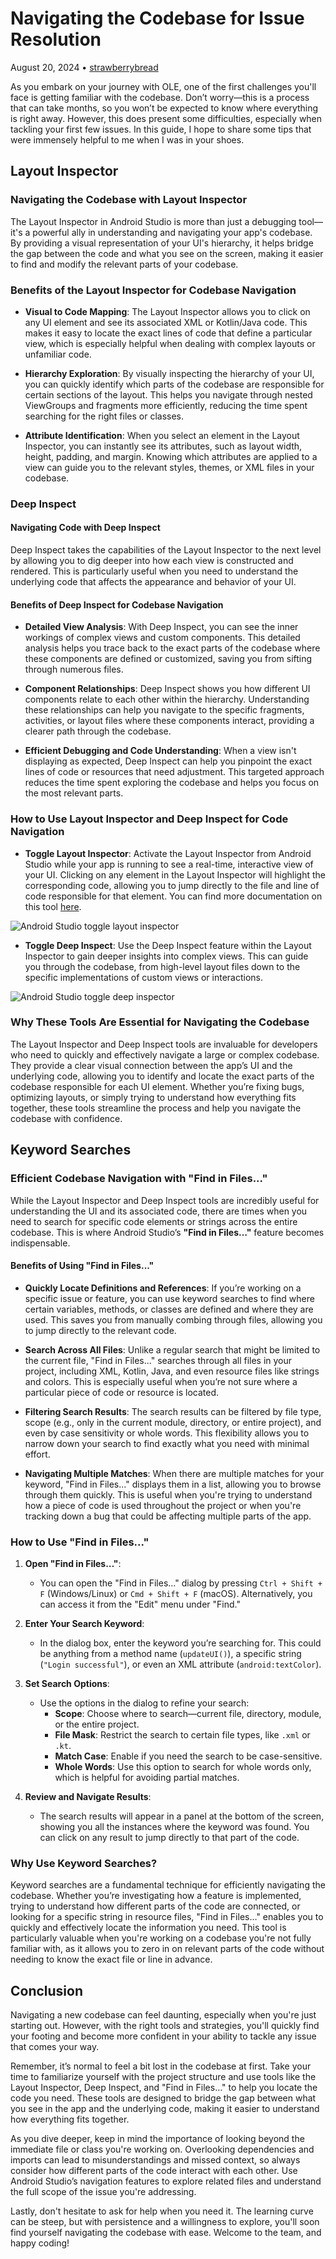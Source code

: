 # Navigating the Codebase for Issue Resolution
August 20, 2024 • [strawberrybread](https://github.com/strawberrybread)

As you embark on your journey with OLE, one of the first challenges you'll face is getting familiar with the codebase. Don’t worry—this is a process that can take months, so you won’t be expected to know where everything is right away. However, this does present some difficulties, especially when tackling your first few issues. In this guide, I hope to share some tips that were immensely helpful to me when I was in your shoes.


## Layout Inspector

### Navigating the Codebase with Layout Inspector

The Layout Inspector in Android Studio is more than just a debugging tool—it's a powerful ally in understanding and navigating your app's codebase. By providing a visual representation of your UI's hierarchy, it helps bridge the gap between the code and what you see on the screen, making it easier to find and modify the relevant parts of your codebase.

### Benefits of the Layout Inspector for Codebase Navigation

-   **Visual to Code Mapping**: The Layout Inspector allows you to click on any UI element and see its associated XML or Kotlin/Java code. This makes it easy to locate the exact lines of code that define a particular view, which is especially helpful when dealing with complex layouts or unfamiliar code.
    
-   **Hierarchy Exploration**: By visually inspecting the hierarchy of your UI, you can quickly identify which parts of the codebase are responsible for certain sections of the layout. This helps you navigate through nested ViewGroups and fragments more efficiently, reducing the time spent searching for the right files or classes.
    
-   **Attribute Identification**: When you select an element in the Layout Inspector, you can instantly see its attributes, such as layout width, height, padding, and margin. Knowing which attributes are applied to a view can guide you to the relevant styles, themes, or XML files in your codebase.
    

### Deep Inspect

#### Navigating Code with Deep Inspect

Deep Inspect takes the capabilities of the Layout Inspector to the next level by allowing you to dig deeper into how each view is constructed and rendered. This is particularly useful when you need to understand the underlying code that affects the appearance and behavior of your UI.

#### Benefits of Deep Inspect for Codebase Navigation

-   **Detailed View Analysis**: With Deep Inspect, you can see the inner workings of complex views and custom components. This detailed analysis helps you trace back to the exact parts of the codebase where these components are defined or customized, saving you from sifting through numerous files.
    
-   **Component Relationships**: Deep Inspect shows you how different UI components relate to each other within the hierarchy. Understanding these relationships can help you navigate to the specific fragments, activities, or layout files where these components interact, providing a clearer path through the codebase.
    
-   **Efficient Debugging and Code Understanding**: When a view isn't displaying as expected, Deep Inspect can help you pinpoint the exact lines of code or resources that need adjustment. This targeted approach reduces the time spent exploring the codebase and helps you focus on the most relevant parts.
    

### How to Use Layout Inspector and Deep Inspect for Code Navigation

-   **Toggle Layout Inspector**: Activate the Layout Inspector from Android Studio while your app is running to see a real-time, interactive view of your UI. Clicking on any element in the Layout Inspector will highlight the corresponding code, allowing you to jump directly to the file and line of code responsible for that element. You can find more documentation on this tool [here](https://developer.android.com/develop/ui/compose/tooling/layout-inspector).

![Android Studio toggle layout inspector](toggle_layout_inspect.png)
    
-   **Toggle Deep Inspect**: Use the Deep Inspect feature within the Layout Inspector to gain deeper insights into complex views. This can guide you through the codebase, from high-level layout files down to the specific implementations of custom views or interactions.

![Android Studio toggle deep inspector](toggle_deep_inspect.png)
    

### Why These Tools Are Essential for Navigating the Codebase

The Layout Inspector and Deep Inspect tools are invaluable for developers who need to quickly and effectively navigate a large or complex codebase. They provide a clear visual connection between the app’s UI and the underlying code, allowing you to identify and locate the exact parts of the codebase responsible for each UI element. Whether you’re fixing bugs, optimizing layouts, or simply trying to understand how everything fits together, these tools streamline the process and help you navigate the codebase with confidence.


## Keyword Searches

### Efficient Codebase Navigation with "Find in Files..."

While the Layout Inspector and Deep Inspect tools are incredibly useful for understanding the UI and its associated code, there are times when you need to search for specific code elements or strings across the entire codebase. This is where Android Studio’s **"Find in Files…"** feature becomes indispensable.

#### Benefits of Using "Find in Files..."

-   **Quickly Locate Definitions and References**: If you’re working on a specific issue or feature, you can use keyword searches to find where certain variables, methods, or classes are defined and where they are used. This saves you from manually combing through files, allowing you to jump directly to the relevant code.
    
-   **Search Across All Files**: Unlike a regular search that might be limited to the current file, "Find in Files…" searches through all files in your project, including XML, Kotlin, Java, and even resource files like strings and colors. This is especially useful when you’re not sure where a particular piece of code or resource is located.
    
-   **Filtering Search Results**: The search results can be filtered by file type, scope (e.g., only in the current module, directory, or entire project), and even by case sensitivity or whole words. This flexibility allows you to narrow down your search to find exactly what you need with minimal effort.
    
-   **Navigating Multiple Matches**: When there are multiple matches for your keyword, "Find in Files…" displays them in a list, allowing you to browse through them quickly. This is useful when you're trying to understand how a piece of code is used throughout the project or when you're tracking down a bug that could be affecting multiple parts of the app.
    

### How to Use "Find in Files..."

1.  **Open "Find in Files…"**:
    
    -   You can open the "Find in Files…" dialog by pressing `Ctrl + Shift + F` (Windows/Linux) or `Cmd + Shift + F` (macOS). Alternatively, you can access it from the "Edit" menu under "Find."

2.  **Enter Your Search Keyword**:
    
    -   In the dialog box, enter the keyword you’re searching for. This could be anything from a method name (`updateUI()`), a specific string (`"Login successful"`), or even an XML attribute (`android:textColor`).

3.  **Set Search Options**:
    
    -   Use the options in the dialog to refine your search:
        -   **Scope**: Choose where to search—current file, directory, module, or the entire project.
        -   **File Mask**: Restrict the search to certain file types, like `.xml` or `.kt`.
        -   **Match Case**: Enable if you need the search to be case-sensitive.
        -   **Whole Words**: Use this option to search for whole words only, which is helpful for avoiding partial matches.
        
4.  **Review and Navigate Results**:
    
    -   The search results will appear in a panel at the bottom of the screen, showing you all the instances where the keyword was found. You can click on any result to jump directly to that part of the code.

### Why Use Keyword Searches?

Keyword searches are a fundamental technique for efficiently navigating the codebase. Whether you’re investigating how a feature is implemented, trying to understand how different parts of the code are connected, or looking for a specific string in resource files, "Find in Files…" enables you to quickly and effectively locate the information you need. This tool is particularly valuable when you're working on a codebase you're not fully familiar with, as it allows you to zero in on relevant parts of the code without needing to know the exact file or line in advance.

## Conclusion

Navigating a new codebase can feel daunting, especially when you're just starting out. However, with the right tools and strategies, you'll quickly find your footing and become more confident in your ability to tackle any issue that comes your way.

Remember, it’s normal to feel a bit lost in the codebase at first. Take your time to familiarize yourself with the project structure and use tools like the Layout Inspector, Deep Inspect, and "Find in Files…" to help you locate the code you need. These tools are designed to bridge the gap between what you see in the app and the underlying code, making it easier to understand how everything fits together.

As you dive deeper, keep in mind the importance of looking beyond the immediate file or class you're working on. Overlooking dependencies and imports can lead to misunderstandings and missed context, so always consider how different parts of the code interact with each other. Use Android Studio’s navigation features to explore related files and understand the full scope of the issue you're addressing.

Lastly, don't hesitate to ask for help when you need it. The learning curve can be steep, but with persistence and a willingness to explore, you'll soon find yourself navigating the codebase with ease. Welcome to the team, and happy coding!